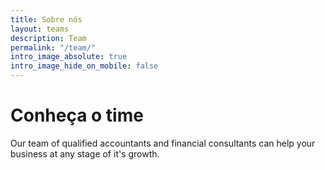 ```yaml
---
title: Sobre nós
layout: teams
description: Team
permalink: "/team/"
intro_image_absolute: true
intro_image_hide_on_mobile: false
---
```


# Conheça o time

Our team of qualified accountants and financial consultants can help your business at any stage of it's growth.
